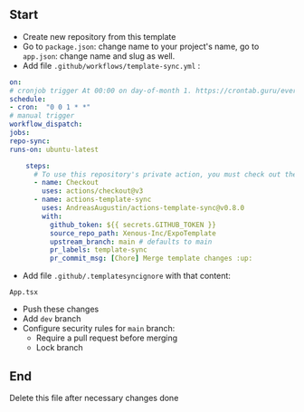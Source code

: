 ## Start
- Create new repository from this template
- Go to `package.json`: change name to your project's name, go to `app.json`: change name and slug as well.
- Add file `.github/workflows/template-sync.yml` :
``` yml
on:
# cronjob trigger At 00:00 on day-of-month 1. https://crontab.guru/every-month
schedule:
- cron:  "0 0 1 * *"
# manual trigger
workflow_dispatch:
jobs:
repo-sync:
runs-on: ubuntu-latest

    steps:
      # To use this repository's private action, you must check out the repository
      - name: Checkout
        uses: actions/checkout@v3
      - name: actions-template-sync
        uses: AndreasAugustin/actions-template-sync@v0.8.0
        with:
          github_token: ${{ secrets.GITHUB_TOKEN }}
          source_repo_path: Xenous-Inc/ExpoTemplate
          upstream_branch: main # defaults to main
          pr_labels: template-sync
          pr_commit_msg: [Chore] Merge template changes :up:
```
- Add file `.github/.templatesyncignore` with that content:
```
App.tsx
```
  - Push these changes
- Add `dev` branch
- Configure security rules for `main` branch:
  - Require a pull request before merging
  - Lock branch

## End
Delete this file after necessary changes done
